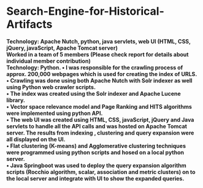 # Search-Engine-for-Historical-Artifacts

**Technology: Apache Nutch, python, java servlets, web UI (HTML, CSS, jQuery, javaScript, Apache Tomcat server)<br>
Worked in a team of 5 members (Please check report for details about individual member contribution)<br>
Technology: Python.
•	I was responsible for the crawling process of approx. 200,000 webpages which is used for creating the index of URLS.<br>
•	Crawling was done using both Apache Nutch with Solr indexer as well using Python web crawler scripts.<br>
•	The index was created using the Solr indexer and Apache Lucene library.<br>
•	Vector space relevance model and Page Ranking and HITS algorithms were implemented using python API.<br>
•	The web UI was created using HTML, CSS, javaScript, jQuery and Java servlets to handle all the API calls and was hosted on Apache Tomcat server. The results from indexing , clustering and query expansion were all displayed on the UI.<br>
•	Flat clustering (K-means) and Agglomerative clustering techniques were programmed using python scripts and hosed on a local python server.<br>
•	Java Springboot was used to deploy the query expansion algorithm scripts (Rocchio algorithm, scalar, association and metric clusters) on to the local server and integrate with UI to show the expanded queries.<br>**
